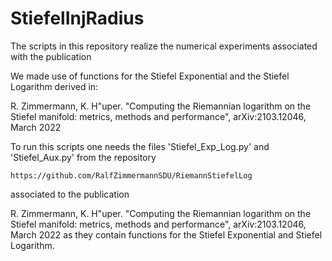 # StiefelInjRadius

The scripts in this repository realize the numerical experiments associated with the publication


We made use of functions for the Stiefel Exponential and the Stiefel Logarithm derived in:

  R. Zimmermann, K. H\"uper.
  "Computing the Riemannian logarithm on the Stiefel manifold: metrics, methods and performance", 
  arXiv:2103.12046, March 2022


To run this scripts one needs the files 'Stiefel_Exp_Log.py' and 'Stiefel_Aux.py' from the repository 

    https://github.com/RalfZimmermannSDU/RiemannStiefelLog
    
associated to the publication

  R. Zimmermann, K. H\"uper.
  "Computing the Riemannian logarithm on the Stiefel manifold: metrics, methods and performance", 
  arXiv:2103.12046, March 2022
as they contain functions for the Stiefel Exponential and Stiefel Logarithm.
